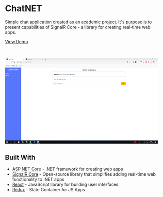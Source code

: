 # ChatNET
Simple chat application created as an academic project. It's purpose is to present capabilities of SignalR Core - a library for creating real-time web apps. 

<a target="_blank" href="https://chatnet1.azurewebsites.net/">View Demo</a>

<br/>

![alt text](https://github.com/slapadominik/ChatNET/blob/master/docs/Images/UI.png)

## Built With

* [ASP.NET Core](https://docs.microsoft.com/en-us/aspnet/core/) - .NET framework for creating web apps
* [SignalR Core](https://docs.microsoft.com/en-us/aspnet/core/signalr/introduction?view=aspnetcore-5.0) - Open-source library that simplifies adding real-time web functionality to .NET apps
* [React](https://reactjs.org/) - JavaScript library for building user interfaces
* [Redux](https://redux.js.org/) - State Container for JS Apps
